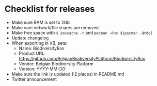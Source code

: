 # Checklist for releases

- Make sure RAM is set to 2Gb
- Make sure network/file shares are removed
- Make free space with `$ paccache -r` and `pacman -Rns $(pacman -Qtdq)`
- Update changelog
- When exporting in VB, sets:
    - Name: BiodiversityBox
    - Product URL: https://github.com/BelgianBiodiversityPlatform/BiodiversityBox
    - Vendor: Belgian Biodiversity Platform
    - Version: YYYY-MM-DD
- Make sure the link is updated (!2 places) in README.md
- Twitter announcement
